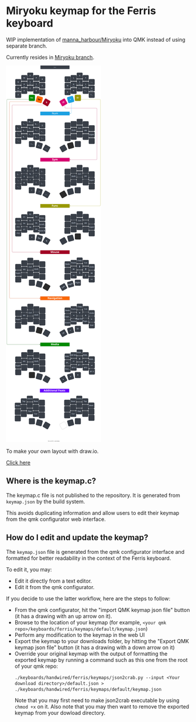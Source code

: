 Miryoku keymap for the Ferris keyboard
===============================================

WIP implementation of [manna_harbour/Miryoku](https://github.com/manna-harbour/miryoku_qmk) into QMK instead of using separate branch.

Currently resides in [Miryoku branch](https://github.com/vunhatchuong123/qmk_firmware/tree/miryoku/users/manna-harbour_miryoku).

![sweep-layout](./Ferris-Layout.svg)

To make your own layout with draw.io.

[Click here](https://viewer.diagrams.net/?tags=%7B%7D&highlight=0000ff&edit=_blank&layers=1&nav=1&title=Keyboard%20Layout.drawio#Uhttps%3A%2F%2Fdrive.google.com%2Fuc%3Fid%3D1-FMiAXGnAvz2rGK0lz8fGDYwmxTp9Ne9%26export%3Ddownload)

Where is the keymap.c?
----------------------

The keymap.c file is not published to the repository. It is generated from `keymap.json` by the build system.

This avoids duplicating information and allow users to edit their keymap from the qmk configurator web interface.

How do I edit and update the keymap?
------------------------------------

The `keymap.json` file is generated from the qmk configurator interface and formatted for better readability in the context of the Ferris keyboard.

To edit it, you may:
* Edit it directly from a text editor.
* Edit it from the qmk configurator.

If you decide to use the latter workflow, here are the steps to follow:

* From the qmk configurator, hit the "import QMK keymap json file" button (it has a drawing with an up arrow on it).
* Browse to the location of your keymap (for example, `<your qmk repo>/keyboards/ferris/keymaps/default/keymap.json`)
* Perform any modification to the keymap in the web UI
* Export the keymap to your downloads folder, by hitting the "Export QMK keymap json file" button (it has a drawing with a down arrow on it)
* Override your original keymap with the output of formatting the exported keymap by running a command such as this one from the root of your qmk repo:
  ```
  ./keyboards/handwired/ferris/keymaps/json2crab.py --input <Your download directory>/default.json > ./keyboards/handwired/ferris/keymaps/default/keymap.json
  ```
  Note that you may first need to make json2crab executable by using `chmod +x` on it.
  Also note that you may then want to remove the exported keymap from your dowload directory.
